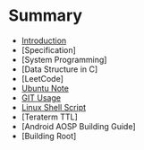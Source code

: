 # Summary

* [Introduction](README.md)
* [Specification]
* [System Programming]
* [Data Structure in C]
* [LeetCode]
* [Ubuntu Note](content/ubuntu_note/note.md)
* [GIT Usage](https://github.com/smitha1672/gitbook_technical_skill/blob/master/content/git/git_note.md)
* [Linux Shell Script](https://github.com/smitha1672/gitbook_technical_skill/blob/master/content/linux_shell_script/linux_sh.md)
* [Teraterm TTL]
* [Android AOSP Building Guide]
* [Building Root]


